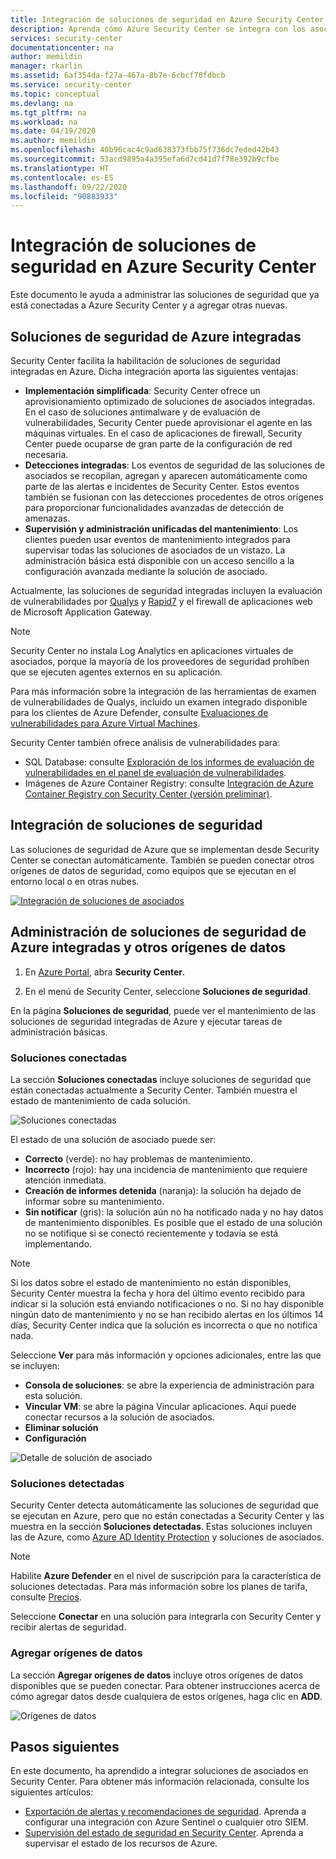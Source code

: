 ```yaml
---
title: Integración de soluciones de seguridad en Azure Security Center | Microsoft Docs
description: Aprenda cómo Azure Security Center se integra con los asociados para mejorar la seguridad general de los recursos de Azure.
services: security-center
documentationcenter: na
author: memildin
manager: rkarlin
ms.assetid: 6af354da-f27a-467a-8b7e-6cbcf70fdbcb
ms.service: security-center
ms.topic: conceptual
ms.devlang: na
ms.tgt_pltfrm: na
ms.workload: na
ms.date: 04/19/2020
ms.author: memildin
ms.openlocfilehash: 40b96cac4c9ad638373fbb75f736dc7eded42b43
ms.sourcegitcommit: 53acd9895a4a395efa6d7cd41d7f78e392b9cfbe
ms.translationtype: HT
ms.contentlocale: es-ES
ms.lasthandoff: 09/22/2020
ms.locfileid: "90883933"
---
```

# <a name="integrate-security-solutions-in-azure-security-center"></a>Integración de soluciones de seguridad en Azure Security Center
Este documento le ayuda a administrar las soluciones de seguridad que ya está conectadas a Azure Security Center y a agregar otras nuevas.

## <a name="integrated-azure-security-solutions"></a>Soluciones de seguridad de Azure integradas
Security Center facilita la habilitación de soluciones de seguridad integradas en Azure. Dicha integración aporta las siguientes ventajas:

- **Implementación simplificada**: Security Center ofrece un aprovisionamiento optimizado de soluciones de asociados integradas. En el caso de soluciones antimalware y de evaluación de vulnerabilidades, Security Center puede aprovisionar el agente en las máquinas virtuales. En el caso de aplicaciones de firewall, Security Center puede ocuparse de gran parte de la configuración de red necesaria.
- **Detecciones integradas**: Los eventos de seguridad de las soluciones de asociados se recopilan, agregan y aparecen automáticamente como parte de las alertas e incidentes de Security Center. Estos eventos también se fusionan con las detecciones procedentes de otros orígenes para proporcionar funcionalidades avanzadas de detección de amenazas.
- **Supervisión y administración unificadas del mantenimiento**: Los clientes pueden usar eventos de mantenimiento integrados para supervisar todas las soluciones de asociados de un vistazo. La administración básica está disponible con un acceso sencillo a la configuración avanzada mediante la solución de asociado.

Actualmente, las soluciones de seguridad integradas incluyen la evaluación de vulnerabilidades por [Qualys](https://www.qualys.com/public-cloud/#azure) y [Rapid7](https://www.rapid7.com/products/insightvm/) y el firewall de aplicaciones web de Microsoft Application Gateway.

> [!NOTE]
> Security Center no instala Log Analytics en aplicaciones virtuales de asociados, porque la mayoría de los proveedores de seguridad prohíben que se ejecuten agentes externos en su aplicación.

Para más información sobre la integración de las herramientas de examen de vulnerabilidades de Qualys, incluido un examen integrado disponible para los clientes de Azure Defender, consulte [Evaluaciones de vulnerabilidades para Azure Virtual Machines](deploy-vulnerability-assessment-vm.md).

Security Center también ofrece análisis de vulnerabilidades para:

* SQL Database: consulte [Exploración de los informes de evaluación de vulnerabilidades en el panel de evaluación de vulnerabilidades](defender-for-sql-usage.md#explore-vulnerability-assessment-reports).
* Imágenes de Azure Container Registry: consulte [Integración de Azure Container Registry con Security Center (versión preliminar)](azure-container-registry-integration.md).

## <a name="how-security-solutions-are-integrated"></a>Integración de soluciones de seguridad
Las soluciones de seguridad de Azure que se implementan desde Security Center se conectan automáticamente. También se pueden conectar otros orígenes de datos de seguridad, como equipos que se ejecutan en el entorno local o en otras nubes.

[![Integración de soluciones de asociados](./media/security-center-partner-integration/security-solutions-page.png)](./media/security-center-partner-integration/security-solutions-page.png#lightbox)

## <a name="manage-integrated-azure-security-solutions-and-other-data-sources"></a>Administración de soluciones de seguridad de Azure integradas y otros orígenes de datos

1. En [Azure Portal](https://azure.microsoft.com/features/azure-portal/), abra **Security Center**.

1. En el menú de Security Center, seleccione **Soluciones de seguridad**.

En la página **Soluciones de seguridad**, puede ver el mantenimiento de las soluciones de seguridad integradas de Azure y ejecutar tareas de administración básicas.

### <a name="connected-solutions"></a>Soluciones conectadas

La sección **Soluciones conectadas** incluye soluciones de seguridad que están conectadas actualmente a Security Center. También muestra el estado de mantenimiento de cada solución.  

![Soluciones conectadas](./media/security-center-partner-integration/connected-solutions.png)

El estado de una solución de asociado puede ser:

* **Correcto** (verde): no hay problemas de mantenimiento.
* **Incorrecto** (rojo): hay una incidencia de mantenimiento que requiere atención inmediata.
* **Creación de informes detenida** (naranja): la solución ha dejado de informar sobre su mantenimiento.
* **Sin notificar** (gris): la solución aún no ha notificado nada y no hay datos de mantenimiento disponibles. Es posible que el estado de una solución no se notifique si se conectó recientemente y todavía se está implementando.

> [!NOTE]
> Si los datos sobre el estado de mantenimiento no están disponibles, Security Center muestra la fecha y hora del último evento recibido para indicar si la solución está enviando notificaciones o no. Si no hay disponible ningún dato de mantenimiento y no se han recibido alertas en los últimos 14 días, Security Center indica que la solución es incorrecta o que no notifica nada.
>
>

Seleccione **Ver** para más información y opciones adicionales, entre las que se incluyen:

   - **Consola de soluciones**: se abre la experiencia de administración para esta solución.
   - **Vincular VM**: se abre la página Vincular aplicaciones. Aquí puede conectar recursos a la solución de asociados.
   - **Eliminar solución**
   - **Configuración**

   ![Detalle de solución de asociado](./media/security-center-partner-integration/partner-solutions-detail.png)


### <a name="discovered-solutions"></a>Soluciones detectadas

Security Center detecta automáticamente las soluciones de seguridad que se ejecutan en Azure, pero que no están conectadas a Security Center y las muestra en la sección **Soluciones detectadas**. Estas soluciones incluyen las de Azure, como [Azure AD Identity Protection](https://docs.microsoft.com/azure/active-directory/active-directory-identityprotection) y soluciones de asociados.

> [!NOTE]
> Habilite **Azure Defender** en el nivel de suscripción para la característica de soluciones detectadas. Para más información sobre los planes de tarifa, consulte [Precios](security-center-pricing.md).
>

Seleccione **Conectar** en una solución para integrarla con Security Center y recibir alertas de seguridad.

### <a name="add-data-sources"></a>Agregar orígenes de datos

La sección **Agregar orígenes de datos** incluye otros orígenes de datos disponibles que se pueden conectar. Para obtener instrucciones acerca de cómo agregar datos desde cualquiera de estos orígenes, haga clic en **ADD**.

![Orígenes de datos](./media/security-center-partner-integration/add-data-sources.png)



## <a name="next-steps"></a>Pasos siguientes

En este documento, ha aprendido a integrar soluciones de asociados en Security Center. Para obtener más información relacionada, consulte los siguientes artículos:

* [Exportación de alertas y recomendaciones de seguridad](continuous-export.md). Aprenda a configurar una integración con Azure Sentinel o cualquier otro SIEM.
* [Supervisión del estado de seguridad en Security Center](security-center-monitoring.md). Aprenda a supervisar el estado de los recursos de Azure.